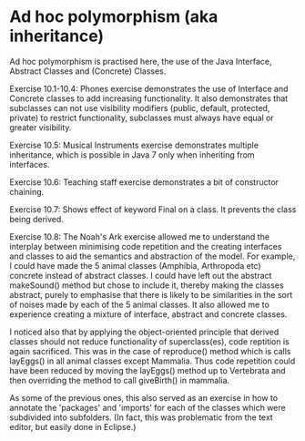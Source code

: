 <h1>Ad hoc polymorphism (aka inheritance)</h1>

Ad hoc polymorphism is practised here, the use of the Java Interface, Abstract Classes and
(Concrete) Classes.

Exercise 10.1-10.4:
Phones exercise demonstrates the use of Interface and Concrete classes to add increasing
functionality. It also demonstrates that subclasses can not use visibility modifiers
(public, default, protected, private) to restrict functionality, subclasses must always have equal or greater visibility.

Exercise 10.5:
Musical Instruments exercise demonstrates multiple inheritance, which is possible in Java 7 only
when inheriting from interfaces.

Exercise 10.6:
Teaching staff exercise demonstrates a bit of constructor chaining.

Exercise 10.7:
Shows effect of keyword Final on a class. It prevents the class being derived.

Exercise 10.8:
The Noah's Ark exercise allowed me to understand the interplay between minimising code repetition and the creating interfaces and classes to aid the semantics and abstraction of
the model.
For example, I could have made the 5 animal classes (Amphibia, Arthropoda etc) concrete instead of abstract classes. I could have left out the abstract makeSound() method but
chose to include it, thereby making the classes abstract, purely to emphasise that there is likely to be similarities in the sort of noises made by each of the 5 animal classes.
It also allowed me to experience creating a mixture of interface, abstract and concrete classes.

I noticed also that by applying the object-oriented principle that derived classes should not reduce functionality of superclass(es), code reptition is again sacrificed. This was in the
case of reproduce() method which is calls layEggs() in all animal classes except Mammalia.
Thus code repetition could have been reduced by moving the layEggs() method up to Vertebrata
and then overriding the method to call giveBirth() in mammalia.

As some of the previous ones, this also served as an exercise in how to annotate the 'packages' and 'imports' for each of the classes which were subdivided into subfolders.
(In fact, this was problematic from the text editor, but easily done in Eclipse.)
